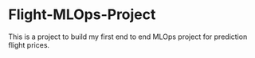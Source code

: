 # Flight-MLOps-Project
 This is a project to build my first end to end MLOps project for prediction flight prices.

